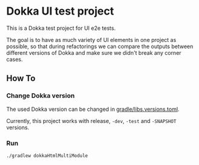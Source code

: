 # Dokka UI test project

This is a Dokka test project for UI e2e tests.

The goal is to have as much variety of UI elements in one project as possible, so that during refactorings
we can compare the outputs between different versions of Dokka and make sure we didn't break any corner cases.

## How To

### Change Dokka version

The used Dokka version can be changed in [gradle/libs.versions.toml](gradle/libs.versions.toml).

Currently, this project works with release, `-dev`, `-test` and `-SNAPSHOT` versions.

### Run

```bash
./gradlew dokkaHtmlMultiModule
```
